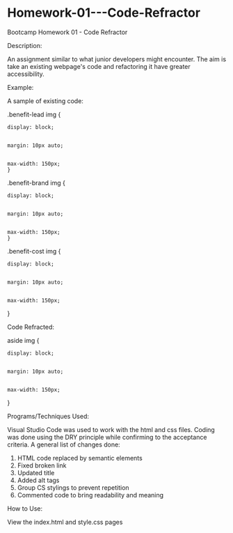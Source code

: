 # Homework-01---Code-Refractor

Bootcamp Homework 01 - Code Refractor

Description:


An assignment similar to what junior developers might encounter. The aim is take an existing webpage's code and refactoring it have greater accessibility.

Example:


A sample of existing code:


.benefit-lead img {


    display: block;
    
    
    margin: 10px auto;
    
    
    max-width: 150px;
    }


.benefit-brand img {


    display: block;
    
    
    margin: 10px auto;
    
    
    max-width: 150px;  
    }


.benefit-cost img {


    display: block;
    
    
    margin: 10px auto;
    
    
    max-width: 150px;
}

Code Refracted:


aside img {


    display: block;
    
    
    margin: 10px auto;
    
    
    max-width: 150px;
}

Programs/Techniques Used:


Visual Studio Code was used to work with the html and css files. Coding was done using the DRY principle while confirming to the acceptance criteria. A general list of changes done:

1. HTML code replaced by semantic elements
2. Fixed broken link
3. Updated title
4. Added alt tags
5. Group CS stylings to prevent repetition
6. Commented code to bring readability and meaning

How to Use:


View the index.html and style.css pages
